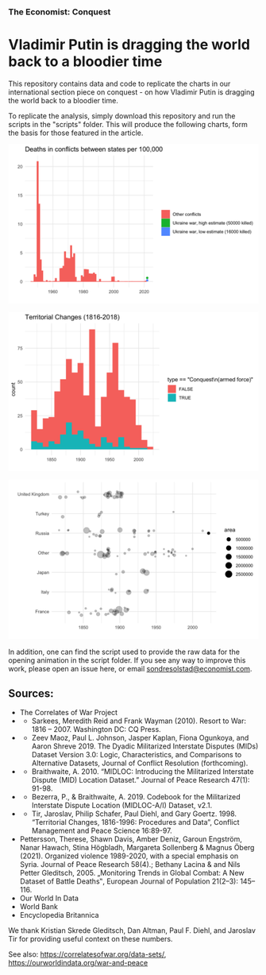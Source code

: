 ### The Economist: Conquest
# Vladimir Putin is dragging the world back to a bloodier time

This repository contains data and code to replicate the charts in our international section piece on conquest - on how Vladimir Putin is dragging the world back to a bloodier time. 

To replicate the analysis, simply download this repository and run the scripts in the "scripts" folder. This will produce the following charts, form the basis for those featured in the article. 

![](plots/battle_deaths_over_time.png?raw=true)

![](plots/conquests_by_decade.png?raw=true)

![](plots/conquests_by_country.png?raw=true)

In addition, one can find the script used to provide the raw data for the opening animation in the script folder. If you see any way to improve this work, please open an issue here, or email sondresolstad@economist.com.

## Sources:

* The Correlates of War Project
* * Sarkees, Meredith Reid and Frank Wayman (2010). Resort to War: 1816 – 2007. Washington DC: CQ Press.
* * Zeev Maoz, Paul L. Johnson, Jasper Kaplan, Fiona Ogunkoya, and Aaron Shreve 2019. The Dyadic Militarized Interstate Disputes (MIDs) Dataset Version 3.0: Logic, Characteristics, and Comparisons to Alternative Datasets, Journal of Conflict Resolution (forthcoming).
* * Braithwaite, A. 2010. “MIDLOC: Introducing the Militarized Interstate Dispute (MID) Location Dataset.” Journal of Peace Research 47(1): 91-98.
* * Bezerra, P., & Braithwaite, A. 2019. Codebook for the Militarized Interstate Dispute Location (MIDLOC-A/I) Dataset, v2.1.
* * Tir, Jaroslav, Philip Schafer, Paul Diehl, and Gary Goertz. 1998. “Territorial Changes, 1816-1996: Procedures and Data”, Conflict Management and Peace Science 16:89-97.
* Pettersson, Therese, Shawn Davis, Amber Deniz, Garoun Engström, Nanar Hawach, Stina Högbladh, Margareta Sollenberg & Magnus Öberg (2021). Organized violence 1989-2020, with a special emphasis on Syria. Journal of Peace Research 58(4).; Bethany Lacina & and Nils Petter Gleditsch, 2005. „Monitoring Trends in Global Combat: A New Dataset of Battle Deaths‟, European Journal of Population 21(2–3): 145–116.
* Our World In Data
* World Bank
* Encyclopedia Britannica

We thank Kristian Skrede Gleditsch, Dan Altman, Paul F. Diehl, and Jaroslav Tir for providing useful context on these numbers. 

See also: https://correlatesofwar.org/data-sets/, https://ourworldindata.org/war-and-peace
